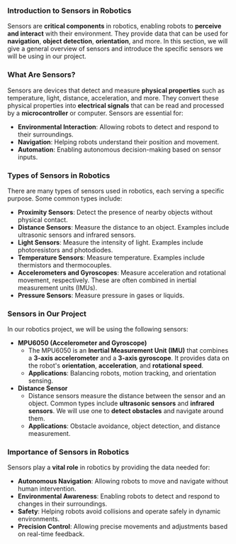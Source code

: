 ### Introduction to Sensors in Robotics

Sensors are **critical components** in robotics, enabling robots to **perceive and interact** with their environment. They provide data that can be used for **navigation**, **object detection**, **orientation**, and more. In this section, we will give a general overview of sensors and introduce the specific sensors we will be using in our project.

### What Are Sensors?

Sensors are devices that detect and measure **physical properties** such as temperature, light, distance, acceleration, and more. They convert these physical properties into **electrical signals** that can be read and processed by a **microcontroller** or computer. Sensors are essential for:

- **Environmental Interaction**: Allowing robots to detect and respond to their surroundings.
- **Navigation**: Helping robots understand their position and movement.
- **Automation**: Enabling autonomous decision-making based on sensor inputs.

### Types of Sensors in Robotics

There are many types of sensors used in robotics, each serving a specific purpose. Some common types include:

- **Proximity Sensors**: Detect the presence of nearby objects without physical contact.
- **Distance Sensors**: Measure the distance to an object. Examples include ultrasonic sensors and infrared sensors.
- **Light Sensors**: Measure the intensity of light. Examples include photoresistors and photodiodes.
- **Temperature Sensors**: Measure temperature. Examples include thermistors and thermocouples.
- **Accelerometers and Gyroscopes**: Measure acceleration and rotational movement, respectively. These are often combined in inertial measurement units (IMUs).
- **Pressure Sensors**: Measure pressure in gases or liquids.

### Sensors in Our Project

In our robotics project, we will be using the following sensors:

- **MPU6050 (Accelerometer and Gyroscope)**
    - The MPU6050 is an **Inertial Measurement Unit (IMU)** that combines a **3-axis accelerometer** and a **3-axis gyroscope**. It provides data on the robot's **orientation**, **acceleration**, and **rotational speed**.
    - **Applications**: Balancing robots, motion tracking, and orientation sensing.
- **Distance Sensor**
    - Distance sensors measure the distance between the sensor and an object. Common types include **ultrasonic sensors** and **infrared sensors**. We will use one to **detect obstacles** and navigate around them.
    - **Applications**: Obstacle avoidance, object detection, and distance measurement.

### Importance of Sensors in Robotics

Sensors play a **vital role** in robotics by providing the data needed for:

- **Autonomous Navigation**: Allowing robots to move and navigate without human intervention.
- **Environmental Awareness**: Enabling robots to detect and respond to changes in their surroundings.
- **Safety**: Helping robots avoid collisions and operate safely in dynamic environments.
- **Precision Control**: Allowing precise movements and adjustments based on real-time feedback.

